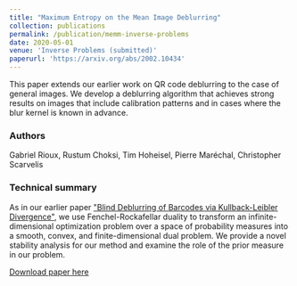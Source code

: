 ```yaml
---
title: "Maximum Entropy on the Mean Image Deblurring"
collection: publications
permalink: /publication/memm-inverse-problems
date: 2020-05-01
venue: 'Inverse Problems (submitted)'
paperurl: 'https://arxiv.org/abs/2002.10434'
---
```

This paper extends our earlier work on QR code deblurring to the case of general images. We develop a deblurring algorithm that achieves strong results on images that include calibration patterns and in cases where the blur kernel is known in advance.

### Authors

Gabriel Rioux, Rustum Choksi, Tim Hoheisel, Pierre Maréchal, Christopher Scarvelis

### Technical summary

As in our earlier paper ["Blind Deblurring of Barcodes via Kullback-Leibler Divergence"](https://cscarv.github.io/publication/kl-deblurring), we use Fenchel-Rockafellar duality to transform an infinite-dimensional optimization problem over a space of probability measures into a smooth, convex, and finite-dimensional dual problem. We provide a novel stability analysis for our method and examine the role of the prior measure in our problem.

[Download paper here](https://arxiv.org/pdf/2002.10434.pdf)
